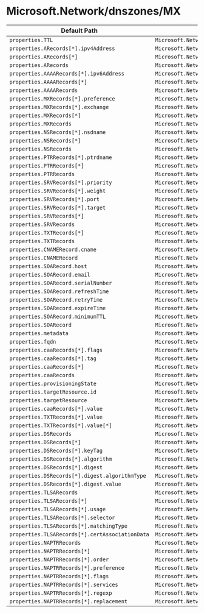 # Microsoft.Network/dnszones/MX

| Default Path | Alias |
|---|---|
| `properties.TTL` | `Microsoft.Network/dnszones/MX/TTL` |
| `properties.ARecords[*].ipv4Address` | `Microsoft.Network/dnszones/MX/ARecords[*].ipv4Address` |
| `properties.ARecords[*]` | `Microsoft.Network/dnszones/MX/ARecords[*]` |
| `properties.ARecords` | `Microsoft.Network/dnszones/MX/ARecords` |
| `properties.AAAARecords[*].ipv6Address` | `Microsoft.Network/dnszones/MX/AAAARecords[*].ipv6Address` |
| `properties.AAAARecords[*]` | `Microsoft.Network/dnszones/MX/AAAARecords[*]` |
| `properties.AAAARecords` | `Microsoft.Network/dnszones/MX/AAAARecords` |
| `properties.MXRecords[*].preference` | `Microsoft.Network/dnszones/MX/MXRecords[*].preference` |
| `properties.MXRecords[*].exchange` | `Microsoft.Network/dnszones/MX/MXRecords[*].exchange` |
| `properties.MXRecords[*]` | `Microsoft.Network/dnszones/MX/MXRecords[*]` |
| `properties.MXRecords` | `Microsoft.Network/dnszones/MX/MXRecords` |
| `properties.NSRecords[*].nsdname` | `Microsoft.Network/dnszones/MX/NSRecords[*].nsdname` |
| `properties.NSRecords[*]` | `Microsoft.Network/dnszones/MX/NSRecords[*]` |
| `properties.NSRecords` | `Microsoft.Network/dnszones/MX/NSRecords` |
| `properties.PTRRecords[*].ptrdname` | `Microsoft.Network/dnszones/MX/PTRRecords[*].ptrdname` |
| `properties.PTRRecords[*]` | `Microsoft.Network/dnszones/MX/PTRRecords[*]` |
| `properties.PTRRecords` | `Microsoft.Network/dnszones/MX/PTRRecords` |
| `properties.SRVRecords[*].priority` | `Microsoft.Network/dnszones/MX/SRVRecords[*].priority` |
| `properties.SRVRecords[*].weight` | `Microsoft.Network/dnszones/MX/SRVRecords[*].weight` |
| `properties.SRVRecords[*].port` | `Microsoft.Network/dnszones/MX/SRVRecords[*].port` |
| `properties.SRVRecords[*].target` | `Microsoft.Network/dnszones/MX/SRVRecords[*].target` |
| `properties.SRVRecords[*]` | `Microsoft.Network/dnszones/MX/SRVRecords[*]` |
| `properties.SRVRecords` | `Microsoft.Network/dnszones/MX/SRVRecords` |
| `properties.TXTRecords[*]` | `Microsoft.Network/dnszones/MX/TXTRecords[*]` |
| `properties.TXTRecords` | `Microsoft.Network/dnszones/MX/TXTRecords` |
| `properties.CNAMERecord.cname` | `Microsoft.Network/dnszones/MX/CNAMERecord.cname` |
| `properties.CNAMERecord` | `Microsoft.Network/dnszones/MX/CNAMERecord` |
| `properties.SOARecord.host` | `Microsoft.Network/dnszones/MX/SOARecord.host` |
| `properties.SOARecord.email` | `Microsoft.Network/dnszones/MX/SOARecord.email` |
| `properties.SOARecord.serialNumber` | `Microsoft.Network/dnszones/MX/SOARecord.serialNumber` |
| `properties.SOARecord.refreshTime` | `Microsoft.Network/dnszones/MX/SOARecord.refreshTime` |
| `properties.SOARecord.retryTime` | `Microsoft.Network/dnszones/MX/SOARecord.retryTime` |
| `properties.SOARecord.expireTime` | `Microsoft.Network/dnszones/MX/SOARecord.expireTime` |
| `properties.SOARecord.minimumTTL` | `Microsoft.Network/dnszones/MX/SOARecord.minimumTTL` |
| `properties.SOARecord` | `Microsoft.Network/dnszones/MX/SOARecord` |
| `properties.metadata` | `Microsoft.Network/dnszones/MX/metadata` |
| `properties.fqdn` | `Microsoft.Network/dnszones/MX/fqdn` |
| `properties.caaRecords[*].flags` | `Microsoft.Network/dnszones/MX/caaRecords[*].flags` |
| `properties.caaRecords[*].tag` | `Microsoft.Network/dnszones/MX/caaRecords[*].tag` |
| `properties.caaRecords[*]` | `Microsoft.Network/dnszones/MX/caaRecords[*]` |
| `properties.caaRecords` | `Microsoft.Network/dnszones/MX/caaRecords` |
| `properties.provisioningState` | `Microsoft.Network/dnszones/MX/provisioningState` |
| `properties.targetResource.id` | `Microsoft.Network/dnszones/MX/targetResource.id` |
| `properties.targetResource` | `Microsoft.Network/dnszones/MX/targetResource` |
| `properties.caaRecords[*].value` | `Microsoft.Network/dnszones/MX/caaRecords[*].value` |
| `properties.TXTRecords[*].value` | `Microsoft.Network/dnszones/MX/TXTRecords[*].value` |
| `properties.TXTRecords[*].value[*]` | `Microsoft.Network/dnszones/MX/TXTRecords[*].value[*]` |
| `properties.DSRecords` | `Microsoft.Network/dnszones/MX/DSRecords` |
| `properties.DSRecords[*]` | `Microsoft.Network/dnszones/MX/DSRecords[*]` |
| `properties.DSRecords[*].keyTag` | `Microsoft.Network/dnszones/MX/DSRecords[*].keyTag` |
| `properties.DSRecords[*].algorithm` | `Microsoft.Network/dnszones/MX/DSRecords[*].algorithm` |
| `properties.DSRecords[*].digest` | `Microsoft.Network/dnszones/MX/DSRecords[*].digest` |
| `properties.DSRecords[*].digest.algorithmType` | `Microsoft.Network/dnszones/MX/DSRecords[*].digest.algorithmType` |
| `properties.DSRecords[*].digest.value` | `Microsoft.Network/dnszones/MX/DSRecords[*].digest.value` |
| `properties.TLSARecords` | `Microsoft.Network/dnszones/MX/TLSARecords` |
| `properties.TLSARecords[*]` | `Microsoft.Network/dnszones/MX/TLSARecords[*]` |
| `properties.TLSARecords[*].usage` | `Microsoft.Network/dnszones/MX/TLSARecords[*].usage` |
| `properties.TLSARecords[*].selector` | `Microsoft.Network/dnszones/MX/TLSARecords[*].selector` |
| `properties.TLSARecords[*].matchingType` | `Microsoft.Network/dnszones/MX/TLSARecords[*].matchingType` |
| `properties.TLSARecords[*].certAssociationData` | `Microsoft.Network/dnszones/MX/TLSARecords[*].certAssociationData` |
| `properties.NAPTRRecords` | `Microsoft.Network/dnszones/MX/NAPTRRecords` |
| `properties.NAPTRRecords[*]` | `Microsoft.Network/dnszones/MX/NAPTRRecords[*]` |
| `properties.NAPTRRecords[*].order` | `Microsoft.Network/dnszones/MX/NAPTRRecords[*].order` |
| `properties.NAPTRRecords[*].preference` | `Microsoft.Network/dnszones/MX/NAPTRRecords[*].preference` |
| `properties.NAPTRRecords[*].flags` | `Microsoft.Network/dnszones/MX/NAPTRRecords[*].flags` |
| `properties.NAPTRRecords[*].services` | `Microsoft.Network/dnszones/MX/NAPTRRecords[*].services` |
| `properties.NAPTRRecords[*].regexp` | `Microsoft.Network/dnszones/MX/NAPTRRecords[*].regexp` |
| `properties.NAPTRRecords[*].replacement` | `Microsoft.Network/dnszones/MX/NAPTRRecords[*].replacement` |

